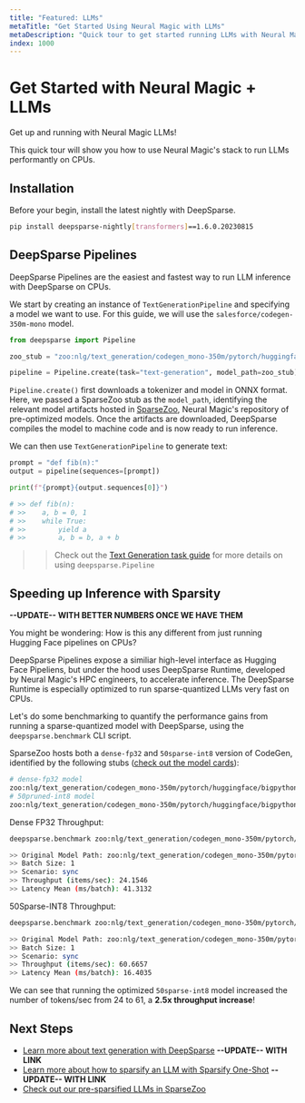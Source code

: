 ```yaml
---
title: "Featured: LLMs"
metaTitle: "Get Started Using Neural Magic with LLMs"
metaDescription: "Quick tour to get started running LLMs with Neural Magic"
index: 1000
---
```


# **Get Started with Neural Magic + LLMs**

Get up and running with Neural Magic LLMs! 

This quick tour will show you how to use Neural Magic's stack to run LLMs performantly on CPUs.

## **Installation**

Before your begin, install the latest nightly with DeepSparse.

```bash
pip install deepsparse-nightly[transformers]==1.6.0.20230815
```

## **DeepSparse Pipelines**

DeepSparse Pipelines are the easiest and fastest way to run LLM inference with DeepSparse on CPUs.

We start by creating an instance of `TextGenerationPipeline` and specifying a model we want to use. For this guide, we will use the `salesforce/codegen-350m-mono` model.

```python
from deepsparse import Pipeline

zoo_stub = "zoo:nlg/text_generation/codegen_mono-350m/pytorch/huggingface/bigpython_bigquery_thepile/pruned50_quant-none"

pipeline = Pipeline.create(task="text-generation", model_path=zoo_stub)
```

`Pipeline.create()` first downloads a tokenizer and model in ONNX format. Here, we passed a SparseZoo stub as the `model_path`, identifying the relevant model artifacts hosted in [SparseZoo](zoo:nlg/text_generation/codegen_mono-350m/pytorch/huggingface/bigpython_bigquery_thepile/pruned50_quant-none), Neural Magic's repository of pre-optimized models. Once the artifacts are downloaded, DeepSparse compiles the model to machine code and is now ready to run inference.

We can then use `TextGenerationPipeline` to generate text:
```python
prompt = "def fib(n):"
output = pipeline(sequences=[prompt])

print(f"{prompt}{output.sequences[0]}")

# >> def fib(n):
# >>    a, b = 0, 1
# >>    while True:
# >>        yield a
# >>        a, b = b, a + b
```

>> Check out the [Text Generation task guide](tasks/text-generation/inference.md) for more details on using `deepsparse.Pipeline`

## **Speeding up Inference with Sparsity**

**--UPDATE-- WITH BETTER NUMBERS ONCE WE HAVE THEM**

You might be wondering: How is this any different from just running Hugging Face pipelines on CPUs?

DeepSparse Pipelines expose a similiar high-level interface as Hugging Face Pipeliens, but under the hood uses DeepSparse Runtime, developed by Neural Magic's HPC engineers, to accelerate inference. The DeepSparse Runtime is especially optimized to run sparse-quantized LLMs very fast on CPUs.

Let's do some benchmarking to quantify the performance gains from running a sparse-quantized model with DeepSparse, using the `deepsparse.benchmark` CLI script. 

SparseZoo hosts both a `dense-fp32` and `50sparse-int8` version of CodeGen, identified by the following stubs ([check out the model cards](https://sparsezoo.neuralmagic.com/?useCase=text_generation&datasets=bigpython_bigquery_thepile&architectures=codegen_mono&subArchitectures=350m&ungrouped=true&sort=null)):

```bash
# dense-fp32 model
zoo:nlg/text_generation/codegen_mono-350m/pytorch/huggingface/bigpython_bigquery_thepile/base-none
# 50pruned-int8 model
zoo:nlg/text_generation/codegen_mono-350m/pytorch/huggingface/bigpython_bigquery_thepile/pruned50_quant-none
```

Dense FP32 Throughput:
```bash
deepsparse.benchmark zoo:nlg/text_generation/codegen_mono-350m/pytorch/huggingface/bigpython_bigquery_thepile/base-none

>> Original Model Path: zoo:nlg/text_generation/codegen_mono-350m/pytorch/huggingface/bigpython_bigquery_thepile/base-none
>> Batch Size: 1
>> Scenario: sync
>> Throughput (items/sec): 24.1546
>> Latency Mean (ms/batch): 41.3132
```

50Sparse-INT8 Throughput:
```bash
deepsparse.benchmark zoo:nlg/text_generation/codegen_mono-350m/pytorch/huggingface/bigpython_bigquery_thepile/pruned50_quant-none

>> Original Model Path: zoo:nlg/text_generation/codegen_mono-350m/pytorch/huggingface/bigpython_bigquery_thepile/pruned50_quant-none
>> Batch Size: 1
>> Scenario: sync
>> Throughput (items/sec): 60.6657
>> Latency Mean (ms/batch): 16.4035
```

We can see that running the optimized `50sparse-int8` model increased the number of tokens/sec from 24 to 61, a **2.5x throughput increase**!

## **Next Steps**

- [Learn more about text generation with DeepSparse]() **--UPDATE-- WITH LINK**
- [Learn more about how to sparsify an LLM with Sparsify One-Shot]() **--UPDATE-- WITH LINK**
- [Check out our pre-sparsified LLMs in SparseZoo](https://sparsezoo.neuralmagic.com/?useCase=text_generation)
